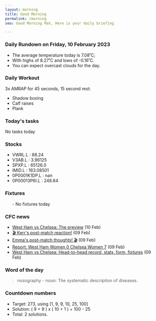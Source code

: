 ```yaml
---
layout: morning
title: Good Morning
permalink: /morning
seo: Good Morning Mat, Here is your daily briefing

---
```


<!-- weather_marker starts -->
### Daily Rundown on Friday, 10 February 2023

- The average temperature today is 7.08˚C;
- With highs of 8.27˚C and lows of -0.16˚C.
- You can expect overcast clouds for the day.

<!-- weather_marker ends -->

### Daily Workout
<!-- workout_marker starts -->
3x AMRAP for 45 seconds, 15 second rest:

- Shadow boxing
- Calf raises
- Plank

<!-- workout_marker ends -->

### Today's tasks
<!-- task_marker starts -->
No tasks today
<!-- task_marker ends -->

### Stocks

<!-- stocks_marker starts -->

- VWRL.L : 88.24
- V3AB.L : 3.96125
- SPXP.L : 65126.0
- IMID.L : 183.08501
- 0P0001K1DP.L : nan
- 0P00013P6I.L : 248.84

<!-- stocks_marker ends -->

### Fixtures

<!-- sports_marker starts -->

<ul>
- No fixtures today</ul>

<!-- sports_marker ends -->

### CFC news

<!-- cfc_marker starts -->
- [West Ham vs Chelsea: The preview](https://chelseafc.com/en/news/article/west-ham-vs-chelsea-the-preview) (10 Feb)
- [🎬 Kerr's post-match reaction!](https://chelseafc.com/en/video/kerr-post-match-webapp) (09 Feb)
- [Emma's post-match thoughts! 🎬](https://chelseafc.com/en/video/hayes-post-match-webapp) (09 Feb)
- [Report: West Ham Women 0 Chelsea Women 7](https://chelseafc.com/en/news/article/report-west-ham-women-0-chelsea-women-7) (09 Feb)
- [West Ham vs Chelsea: Head-to-head record, stats, form, fixtures](https://chelseafc.com/en/news/article/west-ham-vs-chelsea-stats-form-record) (09 Feb)

<!-- cfc_marker ends -->

### Word of the day
<!-- word_marker starts -->

 > nosography - noun: The systematic description of diseases.

<!-- word_marker ends -->

### Countdown numbers
<!-- game_marker starts -->

- Target: 273, using [1, 9, 9, 10, 25, 100]
- Solution: ( 9 + 9 ) x ( 10 + 1 ) + 100 - 25
- Total: 2 solutions.

<!-- game_marker ends -->
